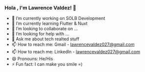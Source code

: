 ### Hola , I'm Lawrence Valdez! 👋

- 🔭 I’m currently working on SOLB Development
- 🌱 I’m currently learning Flutter & Nuxt
- 👯 I’m looking to collaborate on ...
- 🤔 I’m looking for help with ...
- 💬 Ask me about tech realted stuff
- 📫 How to reach me: Gmail - lawrencevaldez027@gmail.com
- 📫 How to reach me: LinkedIn - [lawrencevaldez027@gmail.com](https://www.linkedin.com/in/lawrence-valdez-0337a0212/)
- 😄 Pronouns: He/His
- ⚡ Fun fact: I can make you smile =)


